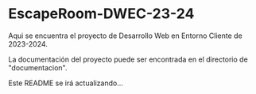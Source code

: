 # EscapeRoom-DWEC-23-24

Aqui se encuentra el proyecto de Desarrollo Web en Entorno Cliente de 2023-2024.

La documentación del proyecto puede ser encontrada en el directorio de "documentacion".

Este README se irá actualizando...